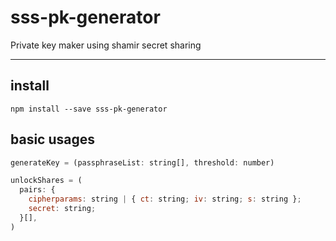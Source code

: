 # sss-pk-generator

Private key maker using shamir secret sharing


---
## install

`npm install --save sss-pk-generator`

## basic usages
```javascript
generateKey = (passphraseList: string[], threshold: number)
```

```javascript
unlockShares = (
  pairs: {
    cipherparams: string | { ct: string; iv: string; s: string };
    secret: string;
  }[],
)
```
